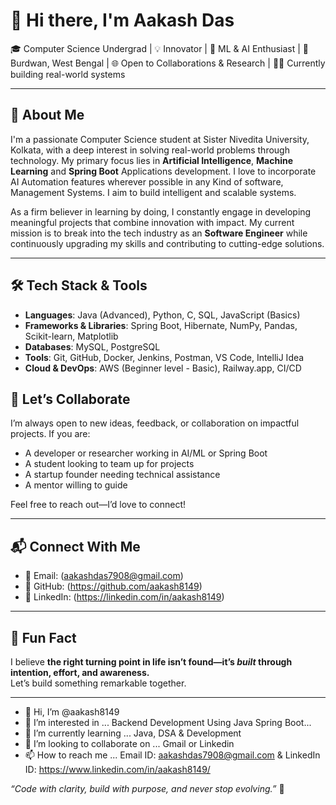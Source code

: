 # 👋 Hi there, I'm Aakash Das

🎓 Computer Science Undergrad | 💡 Innovator | 🧠 ML & AI Enthusiast |
📍 Burdwan, West Bengal | 🌐 Open to Collaborations & Research | 🧑‍💻 Currently building real-world systems

---

## 🚀 About Me

I'm a passionate Computer Science student at Sister Nivedita University, Kolkata, with a deep interest in solving real-world problems through technology. My primary focus lies in **Artificial Intelligence**, **Machine Learning** and **Spring Boot** Applications development. I love to incorporate AI Automation features wherever possible in any Kind of software, Management Systems. I aim to build intelligent and scalable systems.

As a firm believer in learning by doing, I constantly engage in developing meaningful projects that combine innovation with impact. My current mission is to break into the tech industry as an **Software Engineer** while continuously upgrading my skills and contributing to cutting-edge solutions.

---

## 🛠️ Tech Stack & Tools

- **Languages**: Java (Advanced), Python, C, SQL, JavaScript (Basics)
- **Frameworks & Libraries**: Spring Boot, Hibernate, NumPy, Pandas, Scikit-learn, Matplotlib
- **Databases**: MySQL, PostgreSQL
- **Tools**: Git, GitHub, Docker, Jenkins, Postman, VS Code, IntelliJ Idea
- **Cloud & DevOps**: AWS (Beginner level - Basic), Railway.app, CI/CD

## 🤝 Let’s Collaborate

I’m always open to new ideas, feedback, or collaboration on impactful projects. If you are:

- A developer or researcher working in AI/ML or Spring Boot
- A student looking to team up for projects
- A startup founder needing technical assistance
- A mentor willing to guide

Feel free to reach out—I’d love to connect!

---

## 📬 Connect With Me

- 📧 Email: (aakashdas7908@gmail.com) 
- 🔗 GitHub: (https://github.com/aakash8149)  
- 💼 LinkedIn: (https://linkedin.com/in/aakash8149)

---

## 📝 Fun Fact

I believe **the right turning point in life isn’t found—it’s *built* through intention, effort, and awareness.**  
Let’s build something remarkable together.

---
- 👋 Hi, I’m @aakash8149
- 👀 I’m interested in ... Backend Development Using Java Spring Boot...
- 🌱 I’m currently learning ... Java, DSA & Development
- 💞️ I’m looking to collaborate on ... Gmail or Linkedin
- 📫 How to reach me ... Email ID: aakashdas7908@gmail.com & LinkedIn ID: https://www.linkedin.com/in/aakash8149/
<!---
aakash8149/aakash8149 is a ✨ special ✨ repository because its `README.md` (this file) appears on your GitHub profile.
You can click the Preview link to take a look at your changes.
--->
_“Code with clarity, build with purpose, and never stop evolving.”_ 🧭
